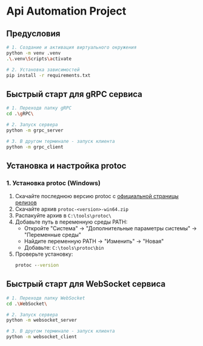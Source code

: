 # Api Automation Project

## Предусловия

```bash
# 1. Создание и активация виртуального окружения
python -m venv .venv
.\.venv\Scripts\activate

# 2. Установка зависимостей
pip install -r requirements.txt
```


## Быстрый старт для gRPC сервиса

```bash
# 1. Переходв папку gRPC
cd .\gRPC\

# 2. Запуск сервера
python -m grpc_server

# 3. В другом терминале - запуск клиента
python -m grpc_client
```

## Установка и настройка protoc

### 1. Установка protoc (Windows)

1. Скачайте последнюю версию protoc с [официальной страницы релизов](https://github.com/protocolbuffers/protobuf/releases)
2. Скачайте архив `protoc-<version>-win64.zip`
3. Распакуйте архив в `C:\tools\protoc\`
4. Добавьте путь в переменную среды PATH:
   - Откройте "Система" → "Дополнительные параметры системы" → "Переменные среды"
   - Найдите переменную PATH → "Изменить" → "Новая"
   - Добавьте: `C:\tools\protoc\bin`
5. Проверьте установку:
   ```cmd
   protoc --version
   
## Быстрый старт для WebSocket сервиса

```bash
# 1. Переходв папку WebSocket
cd .\WebSocket\  

# 2. Запуск сервера
python -m websocket_server

# 3. В другом терминале - запуск клиента
python -m websocket_client
```